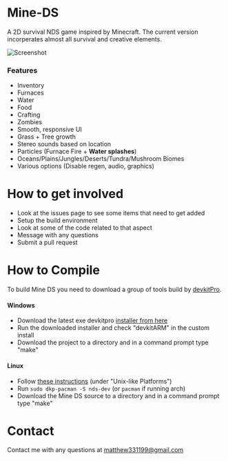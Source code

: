 # Mine-DS
A 2D survival NDS game inspired by Minecraft. The current version incorperates almost all survival and creative elements.

![Screenshot][SS]

### Features
- Inventory
- Furnaces
- Water
- Food
- Crafting
- Zombies
- Smooth, responsive UI
- Grass + Tree growth
- Stereo sounds based on location
- Particles (Furnace Fire + **Water splashes**)
- Oceans/Plains/Jungles/Deserts/Tundra/Mushroom Biomes
- Various options (Disable regen, audio, graphics)

# How to get involved
- Look at the issues page to see some items that need to get added
- Setup the build environment
- Look at some of the code related to that aspect
- Message with any questions
- Submit a pull request

# How to Compile

To build Mine DS you need to download a group of tools build by [devkitPro](https://devkitpro.org/wiki/Getting_Started).

#### Windows
- Download the latest exe devkitpro [installer from here](https://devkitpro.org/wiki/Getting_Started#Windows)
- Run the downloaded installer and check "devkitARM" in the custom install
- Download the project to a directory and in a command prompt type "make"

#### Linux
- Follow [these instructions](https://devkitpro.org/wiki/Getting_Started#Unix-like_platforms) (under "Unix-like Platforms")
- Run `sudo dkp-pacman -S nds-dev` (or `pacman` if running arch)
- Download the Mine DS source to a directory and in a command prompt type "make"

# Contact
Contact me with any questions at [matthew331199@gmail.com][2]

[1]:http://sourceforge.net/projects/devkitpro/files/Automated%20Installer/
[2]:mailto://matthew331199@gmail.com
[SS]:http://i.imgbox.com/ntnI7Sek.png "Screenshot"
